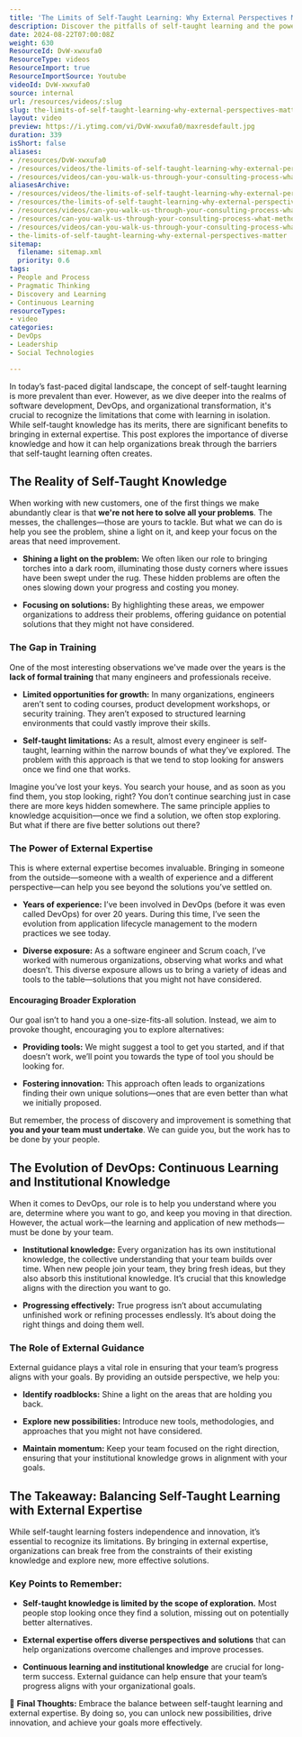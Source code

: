 ```yaml
---
title: 'The Limits of Self-Taught Learning: Why External Perspectives Matter'
description: Discover the pitfalls of self-taught learning and the power of diverse insights in consulting. Embrace continuous learning for better solutions!
date: 2024-08-22T07:00:08Z
weight: 630
ResourceId: DvW-xwxufa0
ResourceType: videos
ResourceImport: true
ResourceImportSource: Youtube
videoId: DvW-xwxufa0
source: internal
url: /resources/videos/:slug
slug: the-limits-of-self-taught-learning-why-external-perspectives-matter
layout: video
preview: https://i.ytimg.com/vi/DvW-xwxufa0/maxresdefault.jpg
duration: 339
isShort: false
aliases:
- /resources/DvW-xwxufa0
- /resources/videos/the-limits-of-self-taught-learning-why-external-perspectives-matter
- /resources/videos/can-you-walk-us-through-your-consulting-process-what-methodologies-and-tools-do-you-employ
aliasesArchive:
- /resources/videos/the-limits-of-self-taught-learning-why-external-perspectives-matter
- /resources/the-limits-of-self-taught-learning-why-external-perspectives-matter
- /resources/videos/can-you-walk-us-through-your-consulting-process-what-methodologies-and-tools-do-you-employ-
- /resources/can-you-walk-us-through-your-consulting-process-what-methodologies-and-tools-do-you-employ-
- /resources/videos/can-you-walk-us-through-your-consulting-process-what-methodologies-and-tools-do-you-employ
- the-limits-of-self-taught-learning-why-external-perspectives-matter
sitemap:
  filename: sitemap.xml
  priority: 0.6
tags:
- People and Process
- Pragmatic Thinking
- Discovery and Learning
- Continuous Learning
resourceTypes:
- video
categories:
- DevOps
- Leadership
- Social Technologies

---
```

In today’s fast-paced digital landscape, the concept of self-taught learning is more prevalent than ever. However, as we dive deeper into the realms of software development, DevOps, and organizational transformation, it's crucial to recognize the limitations that come with learning in isolation. While self-taught knowledge has its merits, there are significant benefits to bringing in external expertise. This post explores the importance of diverse knowledge and how it can help organizations break through the barriers that self-taught learning often creates.

## The Reality of Self-Taught Knowledge

When working with new customers, one of the first things we make abundantly clear is that **we're not here to solve all your problems**. The messes, the challenges—those are yours to tackle. But what we can do is help you see the problem, shine a light on it, and keep your focus on the areas that need improvement.

- **Shining a light on the problem:** We often liken our role to bringing torches into a dark room, illuminating those dusty corners where issues have been swept under the rug. These hidden problems are often the ones slowing down your progress and costing you money.

- **Focusing on solutions:** By highlighting these areas, we empower organizations to address their problems, offering guidance on potential solutions that they might not have considered.

### The Gap in Training

One of the most interesting observations we've made over the years is the **lack of formal training** that many engineers and professionals receive.

- **Limited opportunities for growth:** In many organizations, engineers aren’t sent to coding courses, product development workshops, or security training. They aren’t exposed to structured learning environments that could vastly improve their skills.

- **Self-taught limitations:** As a result, almost every engineer is self-taught, learning within the narrow bounds of what they’ve explored. The problem with this approach is that we tend to stop looking for answers once we find one that works.

Imagine you’ve lost your keys. You search your house, and as soon as you find them, you stop looking, right? You don’t continue searching just in case there are more keys hidden somewhere. The same principle applies to knowledge acquisition—once we find a solution, we often stop exploring. But what if there are five better solutions out there?

### The Power of External Expertise

This is where external expertise becomes invaluable. Bringing in someone from the outside—someone with a wealth of experience and a different perspective—can help you see beyond the solutions you’ve settled on.

- **Years of experience:** I’ve been involved in DevOps (before it was even called DevOps) for over 20 years. During this time, I’ve seen the evolution from application lifecycle management to the modern practices we see today.

- **Diverse exposure:** As a software engineer and Scrum coach, I’ve worked with numerous organizations, observing what works and what doesn’t. This diverse exposure allows us to bring a variety of ideas and tools to the table—solutions that you might not have considered.

#### Encouraging Broader Exploration

Our goal isn’t to hand you a one-size-fits-all solution. Instead, we aim to provoke thought, encouraging you to explore alternatives:

- **Providing tools:** We might suggest a tool to get you started, and if that doesn’t work, we’ll point you towards the type of tool you should be looking for.

- **Fostering innovation:** This approach often leads to organizations finding their own unique solutions—ones that are even better than what we initially proposed.

But remember, the process of discovery and improvement is something that **you and your team must undertake**. We can guide you, but the work has to be done by your people.

## The Evolution of DevOps: Continuous Learning and Institutional Knowledge

When it comes to DevOps, our role is to help you understand where you are, determine where you want to go, and keep you moving in that direction. However, the actual work—the learning and application of new methods—must be done by your team.

- **Institutional knowledge:** Every organization has its own institutional knowledge, the collective understanding that your team builds over time. When new people join your team, they bring fresh ideas, but they also absorb this institutional knowledge. It’s crucial that this knowledge aligns with the direction you want to go.

- **Progressing effectively:** True progress isn’t about accumulating unfinished work or refining processes endlessly. It’s about doing the right things and doing them well.

### The Role of External Guidance

External guidance plays a vital role in ensuring that your team’s progress aligns with your goals. By providing an outside perspective, we help you:

- **Identify roadblocks:** Shine a light on the areas that are holding you back.

- **Explore new possibilities:** Introduce new tools, methodologies, and approaches that you might not have considered.

- **Maintain momentum:** Keep your team focused on the right direction, ensuring that your institutional knowledge grows in alignment with your goals.

## The Takeaway: Balancing Self-Taught Learning with External Expertise

While self-taught learning fosters independence and innovation, it’s essential to recognize its limitations. By bringing in external expertise, organizations can break free from the constraints of their existing knowledge and explore new, more effective solutions.

### Key Points to Remember:

- **Self-taught knowledge is limited by the scope of exploration.** Most people stop looking once they find a solution, missing out on potentially better alternatives.

- **External expertise offers diverse perspectives and solutions** that can help organizations overcome challenges and improve processes.

- **Continuous learning and institutional knowledge** are crucial for long-term success. External guidance can help ensure that your team’s progress aligns with your organizational goals.

🚀 **Final Thoughts:** Embrace the balance between self-taught learning and external expertise. By doing so, you can unlock new possibilities, drive innovation, and achieve your goals more effectively.
